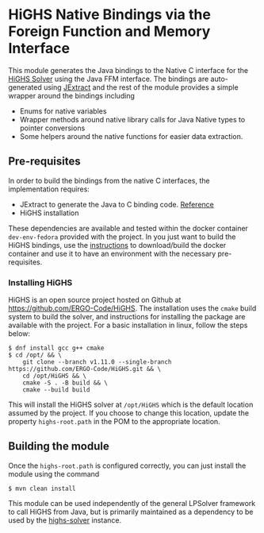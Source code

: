 # HiGHS Native Bindings via the Foreign Function and Memory Interface

This module generates the Java bindings to the Native C interface for
the [HiGHS Solver](https://highs.dev)
using the Java FFM interface. The bindings are auto-generated
using [JExtract](https://jdk.java.net/jextract/) and the rest of the module
provides a simple wrapper around the bindings including

* Enums for native variables
* Wrapper methods around native library calls for Java Native types to pointer
  conversions
* Some helpers around the native functions for easier data extraction.

## Pre-requisites

In order to build the bindings from the native C interfaces, the implementation
requires:

* JExtract to generate the Java to C binding
  code. [Reference](../README.md#step-1-install-and-configure-jextract)
* HiGHS installation

These dependencies are available and tested within the docker container
`dev-env-fedora` provided with the project. In you just want to build the HiGHS
bindings, use the [instructions](../dev-env-fedora/README.md) to download/build
the docker container and use it to have an environment with the necessary
pre-requisites.

### Installing HiGHS

HiGHS is an open source project hosted on Github
at https://github.com/ERGO-Code/HiGHS. The installation uses the `cmake` build
system to build the solver, and instructions for installing the package are
available with the project. For a basic installation in linux, follow the steps
below:

```shell
$ dnf install gcc g++ cmake
$ cd /opt/ && \
    git clone --branch v1.11.0 --single-branch https://github.com/ERGO-Code/HiGHS.git && \
    cd /opt/HiGHS && \
    cmake -S . -B build && \
    cmake --build build
```

This will install the HiGHS solver at `/opt/HiGHS` which is the default location
assumed by the project. If you choose to change this location, update the
property `highs-root.path` in the POM to the appropriate location.

## Building the module

Once the `highs-root.path` is configured correctly, you can just install the
module using the command

```
$ mvn clean install
```

This module can be used independently of the general LPSolver framework to call
HiGHS from Java, but is primarily maintained as a dependency to be used by
the [highs-solver](../highs-solver/README.md) instance.

